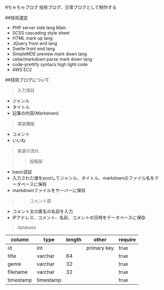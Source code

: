 #ちゃちゃブログ
技術ブログ、日常ブログとして制作する

##技術選定
- PHP
  server side lang Main
- SCSS
  cascading style sheet
- HTML
  mark up lang
- JQuery
  front end lang
- Svelte
  front end lang
- SimpleMDE
  preview mark down lang
- cebe/markdown
  parse mark down lang
- code-prettify
  syntacs high light code
- AWS EC2

##技術ブログについて
>入力項目
- ジャンル
- タイトル
- 記事の内容(Markdown)

> 実装機能
- コメント
- いいね

> 実装の流れ

>> 投稿部
- basic認証
- 入力された値をpostしてジャンル、タイトル、markdownのファイル名をデータベースに保存
- markdownファイルをサーバーに保存

>> コメント部
- コメント主の匿名の名前を入力
- IPアドレス、コメント、名前、コメントの日時をデータベースに保存

>database

|column   |type     |length|other       |require
|---------|---------|------|------------|--------
|id       |int      |      |primary key | true
|title    |varchar  |    64|            | true
|genre    |varchar  |    32|            | true
|filename |varchar  |    32|            | true
|timestamp|timestamp|      |            | true